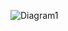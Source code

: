 
![Diagram1](https://user-images.githubusercontent.com/62200264/143235557-19f97660-10cc-4241-92c5-47cd2f012ca6.jpg)
